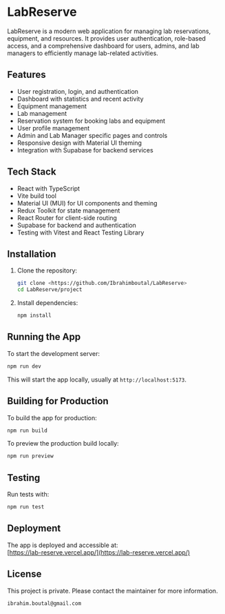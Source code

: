 # LabReserve

LabReserve is a modern web application for managing lab reservations, equipment, and resources. It provides user authentication, role-based access, and a comprehensive dashboard for users, admins, and lab managers to efficiently manage lab-related activities.

## Features

- User registration, login, and authentication
- Dashboard with statistics and recent activity
- Equipment management
- Lab management
- Reservation system for booking labs and equipment
- User profile management
- Admin and Lab Manager specific pages and controls
- Responsive design with Material UI theming
- Integration with Supabase for backend services

## Tech Stack

- React with TypeScript
- Vite build tool
- Material UI (MUI) for UI components and theming
- Redux Toolkit for state management
- React Router for client-side routing
- Supabase for backend and authentication
- Testing with Vitest and React Testing Library

## Installation

1. Clone the repository:

   ```bash
   git clone <https://github.com/Ibrahimboutal/LabReserve>
   cd LabReserve/project
   ```

2. Install dependencies:

   ```bash
   npm install
   ```

## Running the App

To start the development server:

```bash
npm run dev
```

This will start the app locally, usually at `http://localhost:5173`.

## Building for Production

To build the app for production:

```bash
npm run build
```

To preview the production build locally:

```bash
npm run preview
```

## Testing

Run tests with:

```bash
npm run test
```

## Deployment

The app is deployed and accessible at:  
[https://lab-reserve.vercel.app/](https://lab-reserve.vercel.app/)

## License

This project is private. Please contact the maintainer for more information.

```email
ibrahim.boutal@gmail.com
```

